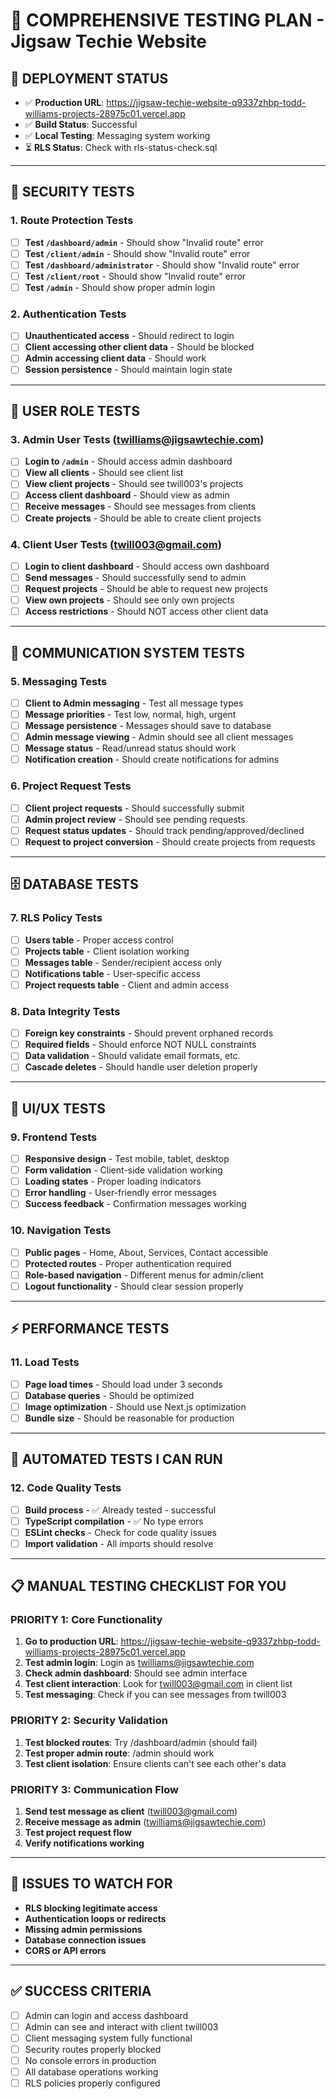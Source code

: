# 🧪 COMPREHENSIVE TESTING PLAN - Jigsaw Techie Website

## **🚀 DEPLOYMENT STATUS**
- ✅ **Production URL**: https://jigsaw-techie-website-q9337zhbp-todd-williams-projects-28975c01.vercel.app
- ✅ **Build Status**: Successful
- ✅ **Local Testing**: Messaging system working
- ⏳ **RLS Status**: Check with rls-status-check.sql

---

## **🔐 SECURITY TESTS**

### **1. Route Protection Tests**
- [ ] **Test `/dashboard/admin`** - Should show "Invalid route" error
- [ ] **Test `/client/admin`** - Should show "Invalid route" error  
- [ ] **Test `/dashboard/administrator`** - Should show "Invalid route" error
- [ ] **Test `/client/root`** - Should show "Invalid route" error
- [ ] **Test `/admin`** - Should show proper admin login

### **2. Authentication Tests**
- [ ] **Unauthenticated access** - Should redirect to login
- [ ] **Client accessing other client data** - Should be blocked
- [ ] **Admin accessing client data** - Should work
- [ ] **Session persistence** - Should maintain login state

---

## **👥 USER ROLE TESTS**

### **3. Admin User Tests (twilliams@jigsawtechie.com)**
- [ ] **Login to `/admin`** - Should access admin dashboard
- [ ] **View all clients** - Should see client list
- [ ] **View client projects** - Should see twill003's projects
- [ ] **Access client dashboard** - Should view as admin
- [ ] **Receive messages** - Should see messages from clients
- [ ] **Create projects** - Should be able to create client projects

### **4. Client User Tests (twill003@gmail.com)**
- [ ] **Login to client dashboard** - Should access own dashboard
- [ ] **Send messages** - Should successfully send to admin
- [ ] **Request projects** - Should be able to request new projects
- [ ] **View own projects** - Should see only own projects
- [ ] **Access restrictions** - Should NOT access other client data

---

## **💬 COMMUNICATION SYSTEM TESTS**

### **5. Messaging Tests**
- [ ] **Client to Admin messaging** - Test all message types
- [ ] **Message priorities** - Test low, normal, high, urgent
- [ ] **Message persistence** - Messages should save to database
- [ ] **Admin message viewing** - Admin should see all client messages
- [ ] **Message status** - Read/unread status should work
- [ ] **Notification creation** - Should create notifications for admins

### **6. Project Request Tests**
- [ ] **Client project requests** - Should successfully submit
- [ ] **Admin project review** - Should see pending requests
- [ ] **Request status updates** - Should track pending/approved/declined
- [ ] **Request to project conversion** - Should create projects from requests

---

## **🗄️ DATABASE TESTS**

### **7. RLS Policy Tests**
- [ ] **Users table** - Proper access control
- [ ] **Projects table** - Client isolation working
- [ ] **Messages table** - Sender/recipient access only
- [ ] **Notifications table** - User-specific access
- [ ] **Project requests table** - Client and admin access

### **8. Data Integrity Tests**
- [ ] **Foreign key constraints** - Should prevent orphaned records
- [ ] **Required fields** - Should enforce NOT NULL constraints
- [ ] **Data validation** - Should validate email formats, etc.
- [ ] **Cascade deletes** - Should handle user deletion properly

---

## **🎨 UI/UX TESTS**

### **9. Frontend Tests**
- [ ] **Responsive design** - Test mobile, tablet, desktop
- [ ] **Form validation** - Client-side validation working
- [ ] **Loading states** - Proper loading indicators
- [ ] **Error handling** - User-friendly error messages
- [ ] **Success feedback** - Confirmation messages working

### **10. Navigation Tests**
- [ ] **Public pages** - Home, About, Services, Contact accessible
- [ ] **Protected routes** - Proper authentication required
- [ ] **Role-based navigation** - Different menus for admin/client
- [ ] **Logout functionality** - Should clear session properly

---

## **⚡ PERFORMANCE TESTS**

### **11. Load Tests**
- [ ] **Page load times** - Should load under 3 seconds
- [ ] **Database queries** - Should be optimized
- [ ] **Image optimization** - Should use Next.js optimization
- [ ] **Bundle size** - Should be reasonable for production

---

## **🔧 AUTOMATED TESTS I CAN RUN**

### **12. Code Quality Tests**
- [ ] **Build process** - ✅ Already tested - successful
- [ ] **TypeScript compilation** - ✅ No type errors
- [ ] **ESLint checks** - Check for code quality issues
- [ ] **Import validation** - All imports should resolve

---

## **📋 MANUAL TESTING CHECKLIST FOR YOU**

### **PRIORITY 1: Core Functionality**
1. **Go to production URL**: https://jigsaw-techie-website-q9337zhbp-todd-williams-projects-28975c01.vercel.app
2. **Test admin login**: Login as twilliams@jigsawtechie.com
3. **Check admin dashboard**: Should see admin interface
4. **Test client interaction**: Look for twill003@gmail.com in client list
5. **Test messaging**: Check if you can see messages from twill003

### **PRIORITY 2: Security Validation**
1. **Test blocked routes**: Try /dashboard/admin (should fail)
2. **Test proper admin route**: /admin should work
3. **Test client isolation**: Ensure clients can't see each other's data

### **PRIORITY 3: Communication Flow**
1. **Send test message as client** (twill003@gmail.com)
2. **Receive message as admin** (twilliams@jigsawtechie.com)
3. **Test project request flow**
4. **Verify notifications working**

---

## **🚨 ISSUES TO WATCH FOR**

- **RLS blocking legitimate access**
- **Authentication loops or redirects**
- **Missing admin permissions**
- **Database connection issues**
- **CORS or API errors**

---

## **✅ SUCCESS CRITERIA**

- [ ] Admin can login and access dashboard
- [ ] Admin can see and interact with client twill003
- [ ] Client messaging system fully functional
- [ ] Security routes properly blocked
- [ ] No console errors in production
- [ ] All database operations working
- [ ] RLS policies properly configured
